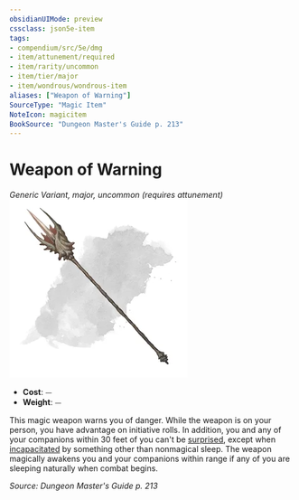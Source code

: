 ```yaml
---
obsidianUIMode: preview
cssclass: json5e-item
tags:
- compendium/src/5e/dmg
- item/attunement/required
- item/rarity/uncommon
- item/tier/major
- item/wondrous/wondrous-item
aliases: ["Weapon of Warning"]
SourceType: "Magic Item"
NoteIcon: magicitem
BookSource: "Dungeon Master's Guide p. 213"
---
```

# Weapon of Warning
*Generic Variant, major, uncommon (requires attunement)*  
![](https://raw.githubusercontent.com/5etools-mirror-2/5etools-img/main/items/DMG/Weapon%20of%20Warning.webp#right)  

- **Cost**: ⏤
- **Weight**: ⏤

This magic weapon warns you of danger. While the weapon is on your person, you have advantage on initiative rolls. In addition, you and any of your companions within 30 feet of you can't be [surprised](/2-Mechanics/CLI/rules/conditions.md#surprised), except when [incapacitated](/2-Mechanics/CLI/rules/conditions.md#incapacitated) by something other than nonmagical sleep. The weapon magically awakens you and your companions within range if any of you are sleeping naturally when combat begins.

*Source: Dungeon Master's Guide p. 213*